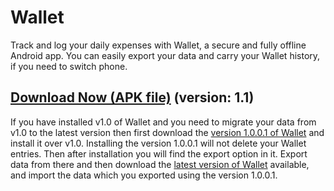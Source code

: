 # Wallet
Track and log your daily expenses with Wallet, a secure and fully offline Android app.
You can easily export your data and carry your Wallet history, if you need to switch phone.


## [Download Now (APK file)][1] (version: 1.1)


If you have installed v1.0 of Wallet and you need to migrate your data from v1.0 to the latest version
then first download the [version 1.0.0.1 of Wallet][2] and install it over v1.0. Installing the version 1.0.0.1 will not delete your Wallet entries.
Then after installation you will find the export option in it.
Export data from there and then download the [latest version of Wallet][1] available, and import the data which you exported using the version 1.0.0.1.

 [1]: https://github.com/abdulmoizhussain/Wallet/releases/download/v1.1.0/wallet-v1.1.0.apk
 [2]: https://github.com/abdulmoizhussain/Wallet/releases/download/v1.0.0.1/Wallet-v1.0.0.1.apk
